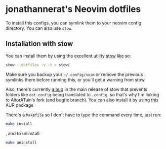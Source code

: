 # jonathannerat's Neovim dotfiles

To install this configs, you can symlink them to your neovim config directory. You can also use `stow`.


## Installation with stow

You can install them by using the excellent utility [stow](https://github.com/AitorATuin/stow/tree/bug-56727) like so:

```sh
stow --dotfiles -v -t ~ stow/
```

Make sure you backup your `~/.config/nvim` or remove the previous symlinks there before running this, or you'll get a
warning from stow.

Also, there's currently [a bug](https://github.com/aspiers/stow/issues/33) in the main release of stow that prevents
folders like `dot-config` being translated to `.config`, so that's why I'm linking to AitorATuin's fork (and bugfix
branch). You can also install it by using [this](https://aur.archlinux.org/packages/stow-dotfiles-git) AUR package

There's a `Makefile` so I don't have to type the command every time, just run:

```sh
make install
```

, and to uninstall:

```sh
make uninstall
```
